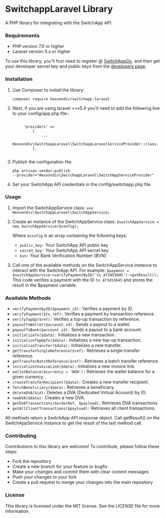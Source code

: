 # SwitchappLaravel Library 
A PHP library for integrating with the SwitchApp API.
### Requirements

- PHP version 7.0 or higher
- Laravel version 5.x or higher

To use this library, you'll first need to register @ [SwitchAppGo](https://switchappgo.com), and then get your developer secret key and public keys from the  [developers page](https://dashboard.switchappgo.com/developers).

### Installation


1. Use Composer to install the library:

    <code>composer require hexxondiv/switchapp-laravel</code>

2. Next, if you are using laravel <=v5.4 you'll need to add the following line to your config/app.php file::

    <code>
        'providers' =>
            [
                ...
                Hexxondiv\SwitchappLaravel\SwitchappLaravelServiceProvider::class,
            ],
    </code>

3. Publish the configuration file:

    <code>php artisan vendor:publish --provider="Hexxondiv\\SwitchappLaravel\\SwitchAppServiceProvider"
    </code>
4. Set your SwitchApp API credentials in the config/switchapp.php file.

### Usage
1.  Import the SwitchAppService class:
    `use Hexxondiv\SwitchappLaravel\SwitchAppService;`

2.  Create an instance of the SwitchAppService class:
    `$switchAppService = new SwitchAppService($config);`
    
    Where `$config` is an array containing the following keys:
    - `public_key:` Your SwitchApp API public key
    - `secret_key:` Your SwitchApp API secret key
    - `bvn:` Your Bank Verification Number (BVN)

3.  Call one of the available methods on the SwitchAppService instance to interact with the SwitchApp API. For example:
    `$payment = $switchAppService->verifyPaymentByID('tx_473453045')->getResult();`
    This code verifies a payment with the ID `tx_473453045` and stores the result in the $payment variable.

### Available Methods
   - `verifyPaymentByID($payment_id):` Verifies a payment by ID.
   - `verifyPayment($tx_ref):` Verifies a payment by transaction reference.
   - `verifyTopUp($ref):` Verifies a top-up transaction by reference.
   - `payoutToWallet($account_id):` Sends a payout to a wallet.
   - `payoutToBank($account_id):` Sends a payout to a bank account.
   - `initializeTx($data):` Initializes a new transaction.
   - `initializeTopUpTx($data):` Initializes a new top-up transaction.
   - `initializeTransfer($data):` Initializes a new transfer.
   - `getTransferSingleReference($ref):` Retrieves a single transfer reference.
   - `getTransferBatchReference($ref):` Retrieves a batch transfer reference.
   - `initializeInvoiceLink($data):` Initializes a new invoice link.
   - `walletBalance($currency = 'NGN'):` Retrieves the wallet balance for a given currency.
   - `createTransferRecipient($data):` Creates a new transfer recipient.
   - `fetchBeneficiary($data):` Retrieves a beneficiary.
   - `deleteDVA($id):` Deletes a DVA (Dedicated Virtual Account) by ID.
   - `newDVA($data):` Creates a new DVA.
   - `getDVATransactions($orderRef, $payload):` Retrieves DVA transactions.
   - `getAllClientTransactions($payload):` Retrieves all client transactions.
    
All methods return a SwitchApp API response object. Call getResult() on the SwitchAppService instance to get the result of the last method call.
   
   
   
   


### Contributing

Contributions to this library are welcome! To contribute, please follow these steps:

- Fork the repository
- Create a new branch for your feature or bugfix
- Make your changes and commit them with clear commit messages
- Push your changes to your fork
- Create a pull request to merge your changes into the main repository

### License
This library is licensed under the MIT license. See the _LICENSE_ file for more information.



